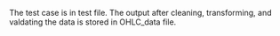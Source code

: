 The test case is in test file. 
The output after cleaning, transforming, and valdating the data is stored in OHLC_data file.
